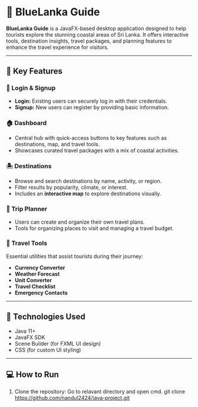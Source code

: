 # 🌊 BlueLanka Guide

**BlueLanka Guide** is a JavaFX-based desktop application designed to help tourists explore the stunning coastal areas of Sri Lanka. It offers interactive tools, destination insights, travel packages, and planning features to enhance the travel experience for visitors.

---

## 📌 Key Features

### 🔐 Login & Signup
- **Login:** Existing users can securely log in with their credentials.
- **Signup:** New users can register by providing basic information.

### 🏠 Dashboard
- Central hub with quick-access buttons to key features such as destinations, map, and travel tools.
- Showcases curated travel packages with a mix of coastal activities.

### 🏝️ Destinations
- Browse and search destinations by name, activity, or region.
- Filter results by popularity, climate, or interest.
- Includes an **interactive map** to explore destinations visually.

### 📅 Trip Planner
- Users can create and organize their own travel plans.
- Tools for organizing places to visit and managing a travel budget.

### 🧰 Travel Tools
Essential utilities that assist tourists during their journey:
- **Currency Converter**
- **Weather Forecast**
- **Unit Converter**
- **Travel Checklist**
- **Emergency Contacts**

---

## 🚀 Technologies Used

- Java 11+
- JavaFX SDK
- Scene Builder (for FXML UI design)
- CSS (for custom UI styling)

---

## 💻 How to Run

1. Clone the repository:
   Go to relavant directory and open cmd.
   git clone https://github.com/nandul2424/java-project.git
